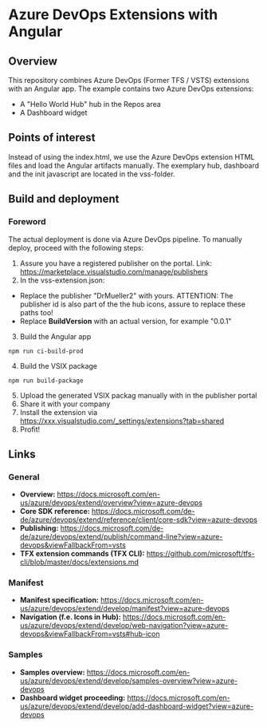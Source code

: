 # Azure DevOps Extensions with Angular

## Overview

This repository combines Azure DevOps (Former TFS / VSTS) extensions with an Angular app.
The example contains two Azure DevOps extensions:

- A "Hello World Hub" hub in the Repos area
- A Dashboard widget

## Points of interest

Instead of using the index.html, we use the Azure DevOps extension HTML files and load the Angular artifacts manually.
The exemplary hub, dashboard and the init javascript are located in the vss-folder.

## Build and deployment

### Foreword

The actual deployment is done via Azure DevOps pipeline. To manually deploy, proceed with the following steps:

1. Assure you have a registered publisher on the portal. Link: https://marketplace.visualstudio.com/manage/publishers
2. In the vss-extension.json:
 - Replace the publisher "DrMueller2" with yours. ATTENTION: The publisher id is also part of the the hub icons, assure to replace these paths too!
 - Replace __BuildVersion__ with an actual version, for example "0.0.1"

3. Build the Angular app
```
npm run ci-build-prod
```

4. Build the VSIX package
```
npm run build-package
```

5. Upload the generated VSIX packag manually with in the publisher portal
6. Share it with your company
7. Install the extension via https://xxx.visualstudio.com/_settings/extensions?tab=shared
8. Profit!

## Links

### General

- **Overview:** https://docs.microsoft.com/en-us/azure/devops/extend/overview?view=azure-devops
- **Core SDK reference:** https://docs.microsoft.com/de-de/azure/devops/extend/reference/client/core-sdk?view=azure-devops
- **Publishing:** https://docs.microsoft.com/de-de/azure/devops/extend/publish/command-line?view=azure-devops&viewFallbackFrom=vsts
- **TFX extension commands (TFX CLI):** https://github.com/microsoft/tfs-cli/blob/master/docs/extensions.md 

### Manifest

- **Manifest specification:** https://docs.microsoft.com/en-us/azure/devops/extend/develop/manifest?view=azure-devops 
- **Navigation (f.e. Icons in Hub):** https://docs.microsoft.com/en-us/azure/devops/extend/develop/web-navigation?view=azure-devops&viewFallbackFrom=vsts#hub-icon

### Samples

- **Samples overview:** https://docs.microsoft.com/en-us/azure/devops/extend/develop/samples-overview?view=azure-devops
- **Dashboard widget proceeding:** https://docs.microsoft.com/en-us/azure/devops/extend/develop/add-dashboard-widget?view=azure-devops
